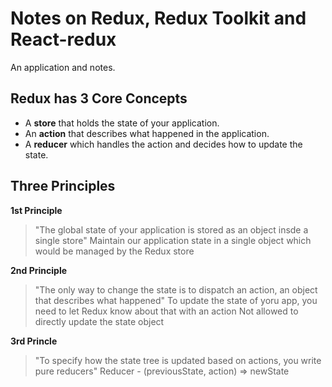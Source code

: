 # Notes on Redux, Redux Toolkit and React-redux
An application and notes.
## Redux has 3 Core Concepts
- A **store** that holds the state of your application.
- An **action** that describes what happened in the application.
- A **reducer** which handles the action and decides how to update the state.

## Three Principles
__1st Principle__
> "The global state of your application is stored as an object insde a single store"
Maintain our application state in a single object which would be managed by the Redux store

__2nd Principle__
> "The only way to change the state is to dispatch an action, an object that describes what happened"
To update the state of yoru app, you need to let Redux know about that with an action
Not allowed to directly update the state object

__3rd Princle__
> "To specify how the state tree is updated based on actions, you write pure reducers"
Reducer - (previousState, action) => newState